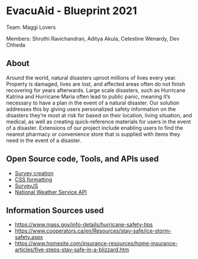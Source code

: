 # EvacuAid - Blueprint 2021
Team: Maggi Lovers

Members: Shruthi Ravichandran, Aditya Akula, Celestine Wenardy, Dev Chheda

## About
Around the world, natural disasters uproot millions of lives every year. Property is damaged, lives are lost, and affected areas often do not finish recovering for years afterwards. Large scale disasters, such as Hurricane Katrina and Hurricane Maria often lead to public panic, meaning it’s necessary to have a plan in the event of a natural disaster. Our solution addresses this by giving users personalized safety information on the disasters they’re most at risk for based on their location, living situation, and medical, as well as creating quick-reference materials for users in the event of a disaster. Extensions of our project include enabling users to find the nearest pharmacy or convenience store that is supplied with items they need in the event of a disaster.


## Open Source code, Tools, and APIs used
- [Survey creation](https://towardsdatascience.com/how-to-create-online-survey-for-free-with-surveyjs-and-google-sheets-d9a782d0f458)
- [CSS formatting](https://nicepage.com/doc)
- [SurveyJS](https://surveyjs.io/)
- [National Weather Service API](https://www.weather.gov/)

## Information Sources used
- https://www.mass.gov/info-details/hurricane-safety-tips
- https://www.cooperators.ca/en/Resources/stay-safe/ice-storm-safety.aspx
- https://www.homesite.com/insurance-resources/home-insurance-articles/five-steps-stay-safe-in-a-blizzard.htm



